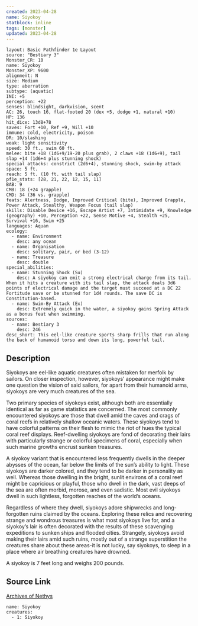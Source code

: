 ```yaml
---
created: 2023-04-28
name: Siyokoy
statblock: inline
tags: [monster]
updated: 2023-04-28
---
```

```statblock
layout: Basic Pathfinder 1e Layout
source: "Bestiary 3"
Monster_CR: 10
name: Siyokoy
Monster_XP: 9600
alignment: N
size: Medium
type: aberration
subtype: (aquatic)
INI: +5
perception: +22
senses: blindsight, darkvision, scent
AC: 26, touch 16, flat-footed 20 (dex +5, dodge +1, natural +10)
HP: 136
hit_dice: 13d8+78
saves: Fort +10, Ref +9, Will +10
immune: cold, electricity, poison
DR: 10/slashing
weak: light sensitivity
speed: 30 ft., swim 60 ft.
melee: bite +18 (1d6+9/19-20 plus grab), 2 claws +18 (1d6+9), tail slap +14 (1d6+4 plus stunning shock)
special_attacks: constrict (2d6+4), stunning shock, swim-by attack
space: 5 ft.
reach: 5 ft. (10 ft. with tail slap)
pf1e_stats: [28, 21, 22, 12, 15, 11]
BAB: 9
CMB: 18 (+24 grapple)
CMD: 34 (36 vs. grapple)
feats: Alertness, Dodge, Improved Critical (bite), Improved Grapple, Power Attack, Stealthy, Weapon Focus (tail slap)
skills: Disable Device +16, Escape Artist +7, Intimidate +9, Knowledge (geography) +10, Perception +22, Sense Motive +4, Stealth +25, Survival +16, Swim +25
languages: Aquan
ecology:
  - name: Environment
    desc: any ocean
  - name: Organisation
    desc: solitary, pair, or bed (3-12)
  - name: Treasure
    desc: double
special_abilities:
  - name: Stunning Shock (Su)
    desc: A siyokoy can emit a strong electrical charge from its tail. When it hits a creature with its tail slap, the attack deals 3d6 points of electrical damage and the target must succeed at a DC 22 Fortitude save or be stunned for 1d4 rounds. The save DC is Constitution-based.
  - name: Swim-By Attack (Ex)
    desc: Extremely quick in the water, a siyokoy gains Spring Attack as a bonus feat when swimming.
sources:
  - name: Bestiary 3
    desc: 246
desc_short: This eel-like creature sports sharp frills that run along the back of humanoid torso and down its long, powerful tail.
```
## Description
Siyokoys are eel-like aquatic creatures often mistaken for merfolk by sailors. On closer inspection, however, siyokoys’ appearance might make one question the vision of said sailors, for apart from their humanoid arms, siyokoys are very much creatures of the sea.

Two primary species of siyokoys exist, although both are essentially identical as far as game statistics are concerned. The most commonly encountered siyokoys are those that dwell amid the caves and crags of coral reefs in relatively shallow oceanic waters. These siyokoys tend to have colorful patterns on their flesh to mimic the riot of hues the typical coral reef displays. Reef-dwelling siyokoys are fond of decorating their lairs with particularly strange or colorful specimens of coral, especially when such marine growths encrust sunken treasures.

A siyokoy variant that is encountered less frequently dwells in the deeper abysses of the ocean, far below the limits of the sun’s ability to light. These siyokoys are darker colored, and they tend to be darker in personality as well. Whereas those dwelling in the bright, sunlit environs of a coral reef might be capricious or playful, those who dwell in the dark, vast deeps of the sea are often morbid, morose, and even sadistic. Most evil siyokoys dwell in such lightless, forgotten reaches of the world’s oceans.

Regardless of where they dwell, siyokoys adore shipwrecks and long-forgotten ruins claimed by the oceans. Exploring these relics and recovering strange and wondrous treasures is what most siyokoys live for, and a siyokoy’s lair is often decorated with the results of these scavenging expeditions to sunken ships and flooded cities. Strangely, siyokoys avoid making their lairs amid such ruins, mostly out of a strange superstition the creatures share about these areas-it is not lucky, say siyokoys, to sleep in a place where air breathing creatures have drowned.

A siyokoy is 7 feet long and weighs 200 pounds.
## Source Link
[Archives of Nethys](https://aonprd.com/MonsterDisplay.aspx?ItemName=Siyokoy)
```encounter-table
name: Siyokoy
creatures:
  - 1: Siyokoy
```
